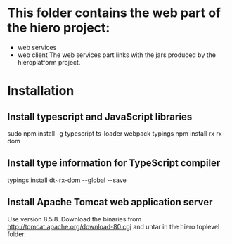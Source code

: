 # This folder contains the web part of the hiero project:
- web services
- web client
The web services part links with the jars produced by the hieroplatform project.

# Installation

## Install typescript and JavaScript libraries

sudo npm install -g typescript ts-loader webpack typings
npm install rx rx-dom

## Install type information for TypeScript compiler

typings install dt~rx-dom --global --save

## Install Apache Tomcat web application server

Use version 8.5.8.
Download the binaries from http://tomcat.apache.org/download-80.cgi and untar in the hiero toplevel
folder.
